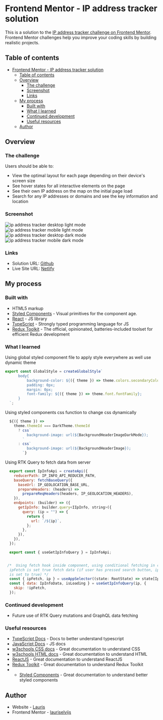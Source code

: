 # Frontend Mentor - IP address tracker solution

This is a solution to the [IP address tracker challenge on Frontend Mentor](https://www.frontendmentor.io/challenges/ip-address-tracker-I8-0yYAH0). Frontend Mentor challenges help you improve your coding skills by building realistic projects.

## Table of contents

- [Frontend Mentor - IP address tracker solution](#frontend-mentor---ip-address-tracker-solution)
  - [Table of contents](#table-of-contents)
  - [Overview](#overview)
    - [The challenge](#the-challenge)
    - [Screenshot](#screenshot)
    - [Links](#links)
  - [My process](#my-process)
    - [Built with](#built-with)
    - [What I learned](#what-i-learned)
    - [Continued development](#continued-development)
    - [Useful resources](#useful-resources)
  - [Author](#author)

## Overview

### The challenge

Users should be able to:

- View the optimal layout for each page depending on their device's screen size
- See hover states for all interactive elements on the page
- See their own IP address on the map on the initial page load
- Search for any IP addresses or domains and see the key information and location

### Screenshot

![ip address tracker desktop light mode](https://user-images.githubusercontent.com/85683069/174093878-aa7e26eb-f685-42ee-87fc-2b6ae2166445.png)
![ip address tracker mobile light mode](https://user-images.githubusercontent.com/85683069/174093883-d1264643-5ccd-41c3-bbc5-153e473c33f2.png)
![ip address tracker desktop dark mode](https://user-images.githubusercontent.com/85683069/174093889-1fde553b-8069-4712-af6d-5f09536516cb.png)
![ip address tracker mobile dark mode](https://user-images.githubusercontent.com/85683069/174093887-5fb66d6c-bdbb-459a-b713-7460c052d88c.png)

### Links

- Solution URL: [Github](https://github.com/lauriselvijs/ip-address-tracker)
- Live Site URL: [Netlify](https://677dcc-ip-address-tracker.netlify.app/)

## My process

### Built with

- HTML5 markup
- [Styled Components](https://styled-components.com//) - Visual primitives for the component age.
- [React](https://reactjs.org/) - JS library
- [TypeScript](https://www.typescriptlang.org/) - Strongly typed programming language for JS
- [Redux Toolkit](https://redux-toolkit.js.org/) - The official, opinionated, batteries-included toolset for efficient Redux development

### What I learned

Using global styled component file to apply style everywhere as well use dynamic theme

```js
export const GlobalStyle = createGlobalStyle`
      body{
          background-color: ${({ theme }) => theme.colors.secondaryColor};
          padding: 0px;
          margin: 0px;
          font-family: ${({ theme }) => theme.font.fontFamily};
      }
  `;
```

Using styled components css function to change css dynamically

```js
  ${({ theme }) =>
    theme.themeId === DarkTheme.themeId
      ? css`
          background-image: url(${BackgroundHeaderImageDarkMode});
        `
      : css`
          background-image: url(${BackgroundHeaderImage});
        `}
```

Using RTK Query to fetch data from server

```js
  export const IpInfoApi = createApi({
    reducerPath: IP_INFO_API_REDUCER_PATH,
    baseQuery: fetchBaseQuery({
      baseUrl: IP_GEOLOCATION_BASE_URL,
      prepareHeaders: (headers) =>
        prepareReqHeaders(headers, IP_GEOLOCATION_HEADERS),
    }),
    endpoints: (builder) => ({
      getIpInfo: builder.query<IIpInfo, string>({
        query: (ip = "") => {
          return {
            url: `/${ip}`,
          };
        },
      }),
    }),
  });

  export const { useGetIpInfoQuery } = IpInfoApi;


 /*  Using fetch hook inside component, using conditional fetching in case if
  ipFetch is set true fetch data (if user has pressed search button, ipFetch
  is set to true) */
  const { ipFetch, ip } = useAppSelector((state: RootState) => state[IpName]);
  const { data: IpInfoData, isLoading } = useGetIpInfoQuery(ip, {
    skip: !ipFetch,
  });
```

### Continued development

- Future use of RTK Query mutations and GraphQL data fetching

### Useful resources

- [TypeScript Docs](https://www.typescriptlang.org/docs/) - Docs to better understand typescript
- [JavaScript Docs](https://developer.mozilla.org/en-US/docs/Web/JavaScript) - JS docs
- [w3schools CSS docs](https://www.w3schools.com/css/default.asp) - Great documentation to understand CSS
- [w3schools HTML docs](https://www.w3schools.com/html/default.asp) - Great documentation to understand HTML
- [ReactJS](https://reactjs.org/docs/getting-started.html) - Great documentation to understand ReactJS
- [Redux Toolkit](https://redux-toolkit.js.org/usage/usage-guide) - Great documentation to understand Redux Toolkit
- - [Styled Components](https://styled-components.com/docs) - Great documentation to understand better styled components

## Author

- Website - [Lauris](https://portfolio-rouge-seven.vercel.app/)
- Frontend Mentor - [lauriselvijs](https://www.frontendmentor.io/profile/lauriselvijs)
